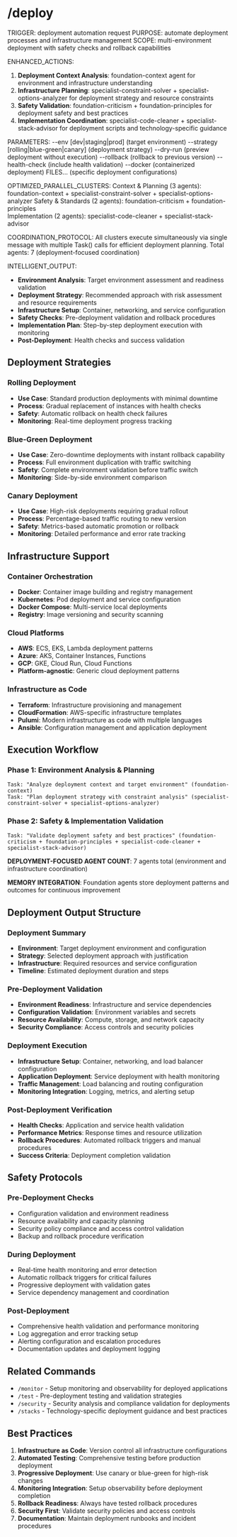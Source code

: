 # /deploy

TRIGGER: deployment automation request
PURPOSE: automate deployment processes and infrastructure management
SCOPE: multi-environment deployment with safety checks and rollback capabilities

ENHANCED_ACTIONS:
1. **Deployment Context Analysis**: foundation-context agent for environment and infrastructure understanding
2. **Infrastructure Planning**: specialist-constraint-solver + specialist-options-analyzer for deployment strategy and resource constraints
3. **Safety Validation**: foundation-criticism + foundation-principles for deployment safety and best practices
4. **Implementation Coordination**: specialist-code-cleaner + specialist-stack-advisor for deployment scripts and technology-specific guidance

PARAMETERS:
--env [dev|staging|prod] (target environment)
--strategy [rolling|blue-green|canary] (deployment strategy)
--dry-run (preview deployment without execution)
--rollback (rollback to previous version)
--health-check (include health validation)
--docker (containerized deployment)
FILES... (specific deployment configurations)

OPTIMIZED_PARALLEL_CLUSTERS:
Context & Planning (3 agents): foundation-context + specialist-constraint-solver + specialist-options-analyzer
Safety & Standards (2 agents): foundation-criticism + foundation-principles  
Implementation (2 agents): specialist-code-cleaner + specialist-stack-advisor

COORDINATION_PROTOCOL: All clusters execute simultaneously via single message with multiple Task() calls for efficient deployment planning. Total agents: 7 (deployment-focused coordination)

INTELLIGENT_OUTPUT:
- **Environment Analysis**: Target environment assessment and readiness validation
- **Deployment Strategy**: Recommended approach with risk assessment and resource requirements
- **Infrastructure Setup**: Container, networking, and service configuration
- **Safety Checks**: Pre-deployment validation and rollback procedures
- **Implementation Plan**: Step-by-step deployment execution with monitoring
- **Post-Deployment**: Health checks and success validation

## Deployment Strategies

### Rolling Deployment
- **Use Case**: Standard production deployments with minimal downtime
- **Process**: Gradual replacement of instances with health checks
- **Safety**: Automatic rollback on health check failures
- **Monitoring**: Real-time deployment progress tracking

### Blue-Green Deployment
- **Use Case**: Zero-downtime deployments with instant rollback capability
- **Process**: Full environment duplication with traffic switching
- **Safety**: Complete environment validation before traffic switch
- **Monitoring**: Side-by-side environment comparison

### Canary Deployment
- **Use Case**: High-risk deployments requiring gradual rollout
- **Process**: Percentage-based traffic routing to new version
- **Safety**: Metrics-based automatic promotion or rollback
- **Monitoring**: Detailed performance and error rate tracking

## Infrastructure Support

### Container Orchestration
- **Docker**: Container image building and registry management
- **Kubernetes**: Pod deployment and service configuration
- **Docker Compose**: Multi-service local deployments
- **Registry**: Image versioning and security scanning

### Cloud Platforms
- **AWS**: ECS, EKS, Lambda deployment patterns
- **Azure**: AKS, Container Instances, Functions
- **GCP**: GKE, Cloud Run, Cloud Functions
- **Platform-agnostic**: Generic cloud deployment patterns

### Infrastructure as Code
- **Terraform**: Infrastructure provisioning and management
- **CloudFormation**: AWS-specific infrastructure templates
- **Pulumi**: Modern infrastructure as code with multiple languages
- **Ansible**: Configuration management and application deployment

## Execution Workflow

### Phase 1: Environment Analysis & Planning
```
Task: "Analyze deployment context and target environment" (foundation-context)
Task: "Plan deployment strategy with constraint analysis" (specialist-constraint-solver + specialist-options-analyzer)
```

### Phase 2: Safety & Implementation Validation
```
Task: "Validate deployment safety and best practices" (foundation-criticism + foundation-principles + specialist-code-cleaner + specialist-stack-advisor)
```

**DEPLOYMENT-FOCUSED AGENT COUNT**: 7 agents total (environment and infrastructure coordination)

**MEMORY INTEGRATION**: Foundation agents store deployment patterns and outcomes for continuous improvement

## Deployment Output Structure

### Deployment Summary
- **Environment**: Target deployment environment and configuration
- **Strategy**: Selected deployment approach with justification
- **Infrastructure**: Required resources and service configuration
- **Timeline**: Estimated deployment duration and steps

### Pre-Deployment Validation
- **Environment Readiness**: Infrastructure and service dependencies
- **Configuration Validation**: Environment variables and secrets
- **Resource Availability**: Compute, storage, and network capacity
- **Security Compliance**: Access controls and security policies

### Deployment Execution
- **Infrastructure Setup**: Container, networking, and load balancer configuration
- **Application Deployment**: Service deployment with health monitoring
- **Traffic Management**: Load balancing and routing configuration
- **Monitoring Integration**: Logging, metrics, and alerting setup

### Post-Deployment Verification
- **Health Checks**: Application and service health validation
- **Performance Metrics**: Response times and resource utilization
- **Rollback Procedures**: Automated rollback triggers and manual procedures
- **Success Criteria**: Deployment completion validation

## Safety Protocols

### Pre-Deployment Checks
- Configuration validation and environment readiness
- Resource availability and capacity planning
- Security policy compliance and access control validation
- Backup and rollback procedure verification

### During Deployment
- Real-time health monitoring and error detection
- Automatic rollback triggers for critical failures
- Progressive deployment with validation gates
- Service dependency management and coordination

### Post-Deployment
- Comprehensive health validation and performance monitoring
- Log aggregation and error tracking setup
- Alerting configuration and escalation procedures
- Documentation updates and deployment logging

## Related Commands

- `/monitor` - Setup monitoring and observability for deployed applications
- `/test` - Pre-deployment testing and validation strategies
- `/security` - Security analysis and compliance validation for deployments
- `/stacks` - Technology-specific deployment guidance and best practices

## Best Practices

1. **Infrastructure as Code**: Version control all infrastructure configurations
2. **Automated Testing**: Comprehensive testing before production deployment
3. **Progressive Deployment**: Use canary or blue-green for high-risk changes
4. **Monitoring Integration**: Setup observability before deployment completion
5. **Rollback Readiness**: Always have tested rollback procedures
6. **Security First**: Validate security policies and access controls
7. **Documentation**: Maintain deployment runbooks and incident procedures
